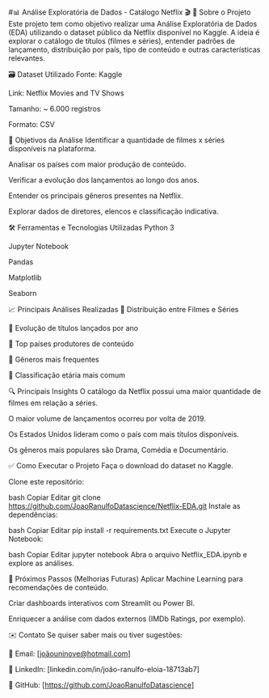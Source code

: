 #📊 Análise Exploratória de Dados - Catálogo Netflix 🎬
📍 Sobre o Projeto
Este projeto tem como objetivo realizar uma Análise Exploratória de Dados (EDA) utilizando o dataset público da Netflix disponível no Kaggle. A ideia é explorar o catálogo de títulos (filmes e séries), entender padrões de lançamento, distribuição por país, tipo de conteúdo e outras características relevantes.

🗃️ Dataset Utilizado
Fonte: Kaggle

Link: Netflix Movies and TV Shows

Tamanho: ~ 6.000 registros

Formato: CSV

🎯 Objetivos da Análise
Identificar a quantidade de filmes x séries disponíveis na plataforma.

Analisar os países com maior produção de conteúdo.

Verificar a evolução dos lançamentos ao longo dos anos.

Entender os principais gêneros presentes na Netflix.

Explorar dados de diretores, elencos e classificação indicativa.

🛠️ Ferramentas e Tecnologias Utilizadas
Python 3

Jupyter Notebook

Pandas

Matplotlib

Seaborn

📈 Principais Análises Realizadas
📌 Distribuição entre Filmes e Séries

📌 Evolução de títulos lançados por ano

📌 Top países produtores de conteúdo

📌 Gêneros mais frequentes

📌 Classificação etária mais comum

🔍 Principais Insights
O catálogo da Netflix possui uma maior quantidade de filmes em relação a séries.

O maior volume de lançamentos ocorreu por volta de 2019.

Os Estados Unidos lideram como o país com mais títulos disponíveis.

Os gêneros mais populares são Drama, Comédia e Documentário.

✅ Como Executar o Projeto
Faça o download do dataset no Kaggle.

Clone este repositório:

bash
Copiar
Editar
git clone https://github.com/JoaoRanulfoDatascience/Netflix-EDA.git
Instale as dependências:

bash
Copiar
Editar
pip install -r requirements.txt
Execute o Jupyter Notebook:

bash
Copiar
Editar
jupyter notebook
Abra o arquivo Netflix_EDA.ipynb e explore as análises.

📌 Próximos Passos (Melhorias Futuras)
Aplicar Machine Learning para recomendações de conteúdo.

Criar dashboards interativos com Streamlit ou Power BI.

Enriquecer a análise com dados externos (IMDb Ratings, por exemplo).

✉️ Contato
Se quiser saber mais ou tiver sugestões:

📧 Email: [joãouninove@hotmail.com]

💼 LinkedIn: [linkedin.com/in/joão-ranulfo-eloia-18713ab7]

🐍 GitHub: [https://github.com/JoaoRanulfoDatascience]


